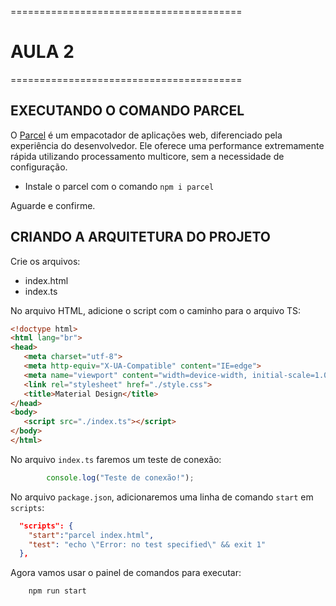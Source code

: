 ========================================
# AULA 2
========================================

## EXECUTANDO O COMANDO PARCEL

O [Parcel](https://pt.parceljs.org/getting_started.html) é um empacotador de aplicações web, diferenciado pela experiência do desenvolvedor. Ele oferece uma performance extremamente rápida utilizando processamento multicore, sem a necessidade de configuração.

 - Instale o parcel com o comando `npm i parcel`

Aguarde e confirme.


## CRIANDO A ARQUITETURA DO PROJETO

Crie os arquivos:
 - index.html
 - index.ts

 No arquivo HTML, adicione o script com o caminho para o arquivo TS:

 ```html
 <!doctype html>
<html lang="br">
<head>
    <meta charset="utf-8">
    <meta http-equiv="X-UA-Compatible" content="IE=edge">
    <meta name="viewport" content="width=device-width, initial-scale=1.0">
    <link rel="stylesheet" href="./style.css">
    <title>Material Design</title>
</head>
<body>
    <script src="./index.ts"></script>
</body>
</html>
```

No arquivo `index.ts` faremos um teste de conexão:
```ts
        console.log("Teste de conexão!");
```

No arquivo `package.json`, adicionaremos uma linha de comando `start` em `scripts`:
```json
  "scripts": {
    "start":"parcel index.html",
    "test": "echo \"Error: no test specified\" && exit 1"
  },
```

Agora vamos usar o painel de comandos para executar:
```ts
    npm run start
```